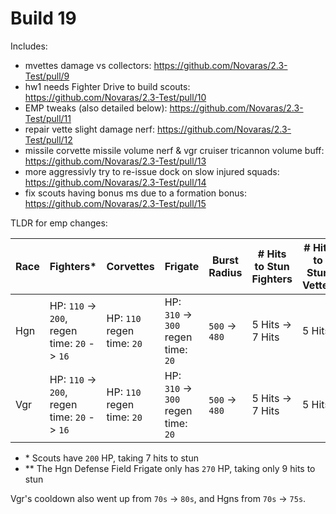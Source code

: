 # Build 19

Includes:
- mvettes damage vs collectors: https://github.com/Novaras/2.3-Test/pull/9
- hw1 needs Fighter Drive to build scouts: https://github.com/Novaras/2.3-Test/pull/10
- EMP tweaks (also detailed below): https://github.com/Novaras/2.3-Test/pull/11
- repair vette slight damage nerf: https://github.com/Novaras/2.3-Test/pull/12
- missile corvette missile volume nerf & vgr cruiser tricannon volume buff: https://github.com/Novaras/2.3-Test/pull/13
- more aggressivly try to re-issue dock on slow injured squads: https://github.com/Novaras/2.3-Test/pull/14
- fix scouts having bonus ms due to a formation bonus: https://github.com/Novaras/2.3-Test/pull/15

TLDR for emp changes:

| Race | Fighters\*                                   | Corvettes                  | Frigate                             | Burst Radius   | # Hits to Stun Fighters | # Hits to Stun Vettes | # Hits to Stun Frigates\*\* |
|------|----------------------------------------------|----------------------------|-------------------------------------|----------------|-------------------------|-----------------------|-----------------------------|
| Hgn  | HP: `110` -> `200`, regen time: `20` -> `16` | HP: `110` regen time: `20` | HP: `310` -> `300` regen time: `20` | `500` -> `480` | 5 Hits -> 7 Hits        | 5 Hits                | 11 Hits -> 10 Hits          |
| Vgr  | HP: `110` -> `200`, regen time: `20` -> `16` | HP: `110` regen time: `20` | HP: `310` -> `300` regen time: `20` | `500` -> `480` | 5 Hits -> 7 Hits        | 5 Hits                | 11 Hits -> 10 Hits          |

- \* Scouts have `200` HP, taking 7 hits to stun
- \*\* The Hgn Defense Field Frigate only has `270` HP, taking only 9 hits to stun

Vgr's cooldown also went up from `70s` -> `80s`, and Hgns from `70s` -> `75s`.
